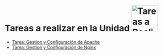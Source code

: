 # Tareas a realizar en la Unidad <a><img src="../../../img/tarea.png" alt="Tareas a Realizar" style="width:84px;height:84px;"></a>

 - [Tarea: Gestion y Configuración de Apache](gestion-apache.md)  
 - [Tarea: Gestion y Configuración de Nginx](gestion-nginx.md)     
